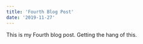 ```yaml
---
title: 'Fourth Blog Post'
date: '2019-11-27'
---
```


This is my Fourth blog post.
Getting the hang of this.
